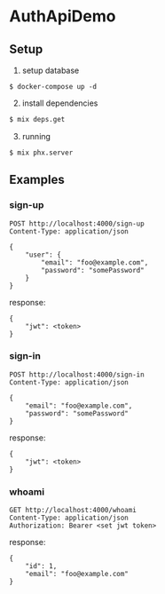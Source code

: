 # AuthApiDemo

## Setup

1. setup database
```
$ docker-compose up -d
```

2. install dependencies

```sh
$ mix deps.get
```

3. running

```
$ mix phx.server
```

## Examples

### sign-up
```
POST http://localhost:4000/sign-up
Content-Type: application/json

{
	"user": {
		"email": "foo@example.com",
		"password": "somePassword"
	}
}
```

response:
```
{
    "jwt": <token>
}
```

### sign-in

```
POST http://localhost:4000/sign-in
Content-Type: application/json

{
    "email": "foo@example.com",
    "password": "somePassword"
}
```

response:
```
{
    "jwt": <token>
}
```

### whoami

```
GET http://localhost:4000/whoami
Content-Type: application/json
Authorization: Bearer <set jwt token>
```

response:
```
{
    "id": 1,
    "email": "foo@example.com"
}
```


